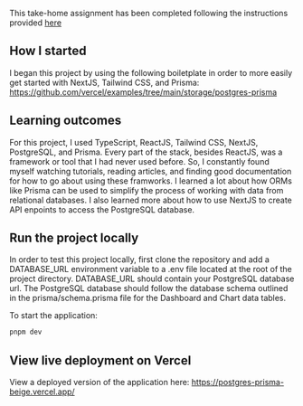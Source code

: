 This take-home assignment has been completed following the instructions provided [here](https://quillsql.notion.site/quillsql/Quill-Project-031462e064f546cb933f77775d280307)

## How I started

I began this project by using the following boiletplate in order to more easily get started with NextJS, Tailwind CSS, and Prisma: https://github.com/vercel/examples/tree/main/storage/postgres-prisma

## Learning outcomes

For this project, I used TypeScript, ReactJS, Tailwind CSS, NextJS, PostgreSQL, and Prisma. Every part of the stack, besides ReactJS, was a framework or tool that I had never used before. So, I constantly found myself watching tutorials, reading articles, and finding good documentation for how to go about using these framworks. I learned a lot about how ORMs like Prisma can be used to simplify the process of working with data from relational databases. I also learned more about how to use NextJS to create API enpoints to access the PostgreSQL database.


## Run the project locally

In order to test this project locally, first clone the repository and add a DATABASE_URL environment variable to a .env file located at the root of the project directory. DATABASE_URL should contain your PostgreSQL database url. The PostgreSQL database should follow the database schema outlined in the prisma/schema.prisma file for the Dashboard and Chart data tables.

To start the application:
```bash
pnpm dev
```

## View live deployment on Vercel

View a deployed version of the application here: https://postgres-prisma-beige.vercel.app/
